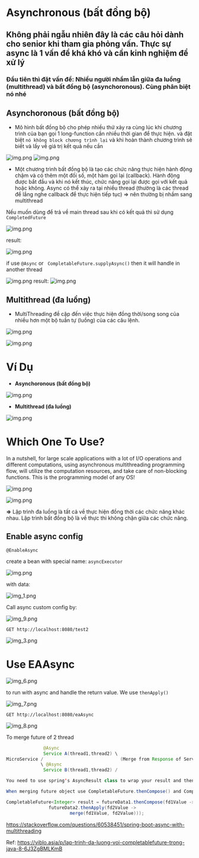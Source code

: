 # **Asynchronous (bất đồng bộ)**

## Không phải ngẫu nhiên đây là các câu hỏi dành cho senior khi tham gia phỏng vấn. Thực sự async là 1 vấn đề khá khó và cần kinh nghiệm để xử lý

### Đầu tiên thì đặt vấn đề: Nhiều người nhầm lẫn giữa đa luồng (multithread) và bất đồng bộ (asynchoronous). Cùng phân biệt nó nhé

## **Asynchoronous (bất đồng bộ)**
- Mô hình bất đồng bộ cho phép nhiều thứ xảy ra cùng lúc khi chương trình của bạn gọi 1 long-function cần nhiều thời gian để thực hiện. và đặt biệt `nó không block chương trình lại` và khi hoàn thành chương trình sẽ biết và lấy về giá trị kết quả nếu cần 

![img.png](blog/java/img/asynchoronous2.png)
![img.png](blog/java/img/asynchoronous19.png)

- Một chương trình bất đồng bộ là tạo các chức năng thực hiện hành động chậm và có thêm một đối số, một hàm gọi lại (callback). Hành động được bắt đầu và khi nó kết thúc, chức năng gọi lại được gọi với kết quả hoặc không. Async có thể xảy ra tại nhiều thread (thường là các thread để lắng nghe callback để thực hiện tiếp tục) => nên thường bị nhầm sang multithread

Nếu muốn dùng để trả về main thread sau khi có kết quả thì sử dụng `CompletedFuture`

![img.png](blog/java/img/asynchoronous14.png)

result:

![img.png](blog/java/img/asynchoronous16.png)

if use `@Async` or ` CompletableFuture.supplyAsync()` then it will handle in another thread

![img.png](blog/java/img/asynchoronous17.png)
result:
![img.png](blog/java/img/asynchoronous15.png)

## **Multithread (đa luồng)**
- MultiThreading đề cập đến việc thực hiện đồng thời/song song của nhiều hơn một bộ tuần tự (luồng) của các câu lệnh.

![img.png](blog/java/img/asynchoronous5.png)


![img.png](blog/java/img/asynchoronous20.png)


# **Ví Dụ**

- **Asynchoronous (bất đồng bộ)**

![img.png](blog/java/img/asynchoronous11.png)

- **Multithread (đa luồng)**

![img.png](blog/java/img/asynchoronous12.png)



# **Which One To Use?**
In a nutshell, for large scale applications with a lot of I/O operations and different computations, using asynchronous multithreading programming flow, will utilize the computation resources, and take care of non-blocking functions. This is the programming model of any OS!

![img.png](blog/java/img/asynchoronous18.png)


![img.png](blog/java/img/asynchoronous10.png)

**=>** Lập trình đa luồng là tất cả về thực hiện đồng thời các chức năng khác nhau. Lập trình bất đồng bộ là về thực thi không chặn giữa các chức năng.


## Enable async config

`@EnableAsync`

create a bean with special name: `asyncExecutor`

![img.png](blog/java/img/asynchoronous4.png)

with data:

![img_1.png](blog/java/img/asynchoronous1.png)


Call async custom config by:

![img_9.png](blog/java/img/asynchoronous9.png)

    GET http://localhost:8080/test2 

![img_3.png](blog/java/img/asynchoronous3.png)

# Use EAAsync

![img_6.png](blog/java/img/asynchoronous6.png)

to run with async and handle the return value. We use `thenApply()`

![img_7.png](blog/java/img/asynchoronous7.png)

    GET http://localhost:8080/eaAsync

![img_8.png](blog/java/img/asynchoronous8.png)



To merge future of 2 thread

```java
              @Async
              Service A(thread1,thread2) \
MicroService /                             (Merge from Response of ServiceA and ServiceB)
             \ @Async
              Service B(thread1,thread2) /
```

```java
You need to use spring's AsyncResult class to wrap your result and then use its method .completable() to return CompletableFuture object.

When merging future object use CompletableFuture.thenCompose() and CompletableFuture.thenApply() method to merge the data like this:

CompletableFuture<Integer> result = futureData1.thenCompose(fd1Value -> 
                futureData2.thenApply(fd2Value -> 
                        merge(fd1Value, fd2Value)));
```

https://stackoverflow.com/questions/60538451/spring-boot-async-with-multithreading


Ref: https://viblo.asia/p/lap-trinh-da-luong-voi-completablefuture-trong-java-8-6J3ZgBMLKmB